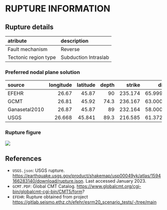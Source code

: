 # RUPTURE INFORMATION
    
## Rupture details

| atribute             | description          |
|:---------------------|:---------------------|
| Fault mechanism       | Reverse              |
| Tectonic region type | Subduction Intraslab |

### Preferred nodal plane solution

| source        |   longitude |   latitude |   depth |   strike |     dip |   rake |   mag |
|:--------------|------------:|-----------:|--------:|---------:|--------:|-------:|------:|
| EFEHR         |      26.67  |     45.87  |    90   |  235.174 | 65.9997 |     98 |  6.95 |
| GCMT          |      26.81  |     45.92  |    74.3 |  236.167 | 63.0002 |    101 |  6.9  |
| Ganasetal2010 |      26.87  |     45.87  |    89   |  232.164 | 58.0006 |     89 |  6.9  |
| USGS          |      26.668 |     45.841 |    89.3 |  216.585 | 61.3724 |    105 |  7    |

### Rupture figure

![](earthquake_ruptures.png)

## References

- `USGS.json`: USGS rupture. https://earthquake.usgs.gov/product/shakemap/usp00049yk/atlas/1594166283140/download/rupture.json. Last accessed January 2023.
- `GCMT.PDF`: Global CMT Catalog. https://www.globalcmt.org/cgi-bin/globalcmt-cgi-bin/CMT5/form?
- `EFEHR`: Rupture obtained from project https://gitlab.seismo.ethz.ch/efehr/esrm20_scenario_tests/-/tree/main